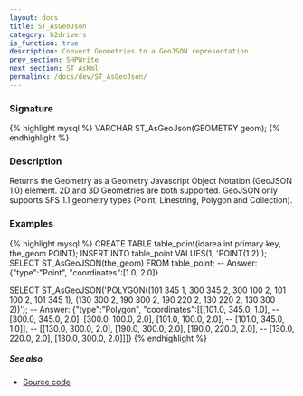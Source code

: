 ```yaml
---
layout: docs
title: ST_AsGeoJson
category: h2drivers
is_function: true
description: Convert Geometries to a GeoJSON representation
prev_section: SHPWrite
next_section: ST_AsKml
permalink: /docs/dev/ST_AsGeoJson/
---
```


### Signature

{% highlight mysql %}
VARCHAR ST_AsGeoJson(GEOMETRY geom);
{% endhighlight %}

### Description
Returns the Geometry as a Geometry Javascript Object Notation (GeoJSON 1.0) element. 2D and 3D Geometries are both supported.
GeoJSON only supports SFS 1.1 geometry types (Point, Linestring,
 Polygon and Collection).

### Examples

{% highlight mysql %}
CREATE TABLE table_point(idarea int primary key, the_geom POINT);
INSERT INTO table_point VALUES(1, 'POINT(1 2)');
SELECT ST_AsGeoJSON(the_geom) FROM table_point;
-- Answer: {"type":"Point", "coordinates":[1.0, 2.0]}

SELECT ST_AsGeoJSON('POLYGON((101 345 1, 300 345 2, 300 100 2,
                              101 100 2, 101 345 1),
                             (130 300 2, 190 300 2, 190 220 2,
                              130 220 2, 130 300 2))');
-- Answer: {"type":"Polygon", "coordinates":[[[101.0, 345.0, 1.0],
--     [300.0, 345.0, 2.0], [300.0, 100.0, 2.0], [101.0, 100.0, 2.0],
--     [101.0, 345.0, 1.0]],
--    [[130.0, 300.0, 2.0], [190.0, 300.0, 2.0], [190.0, 220.0, 2.0],
--     [130.0, 220.0, 2.0], [130.0, 300.0, 2.0]]]}
{% endhighlight %}

##### See also

* <a href="https://github.com/irstv/H2GIS/blob/a8e61ea7f1953d1bad194af926a568f7bc9aac96/h2drivers/src/main/java/org/h2gis/drivers/geojson/ST_AsGeoJSON.java" target="_blank">Source code</a>

